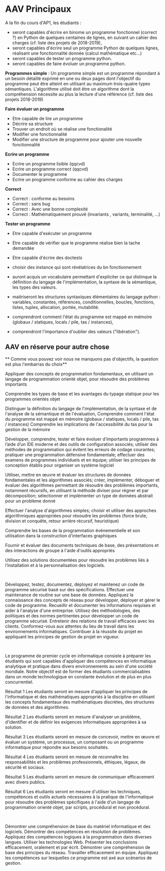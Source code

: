 
# AAV Principaux


A la fin du cours d'AP1, les étudiants :
* seront capables d'écrire en binome un programme fonctionnel (correct ?) en Python de quelques centaines de lignes, en suivant un cahier des charges (cf. liste des projets de 2018-2019), 
* seront capables d'écrire seul un programme Python de quelques lignes, réalisant une fonctionnalité donnée (calcul mathématique etc...)
* seront capables de tester un programme python.
* seront capables de faire évoluer un programme python.


**Programmes simple** : 
Un programme simple est un programme répondant à un besoin détaillé exprimé en une ou deux pages dont l'objectif du programme peut être atteint en utilisant au maximum trois-quatre types sémantiques.
L'algorithme utilisé doit être un algorithme dont la compréhension nécessite au plus la lecture d'une référence (cf. liste des projets 2018-2019)

**Faire évoluer un programme**
* Etre capable de lire un programme
* Décrire sa structure
* Trouver un endroit où se réalise une fonctionalité
* Modifier une fonctionnalité
* Modifier une structure de programme pour ajouter une nouvelle fonctionnalité

**Ecrire un programme**
* Ecrire un programme lisible (qqcvd)
* Ecrire un programme correct (qqcvd) 
* Documenter le programme 
* Ecrire un programme conforme au cahier des charges

**Correct**
* Correct : conforme au besoins 
* Correct : sans bug 
* Correct : Avec une bonne complexité
* Correct : Mathématiquement prouvé (invariants ,  variants, terminalité, ...)


**Tester un programme**
* Etre capable d'exécuter un programme
* Etre capable de vérifier que le programme réalise bien la tache demandée
* Etre capable d'écrire des doctests
* choisir des instance qui sont révélatrices du bn fonctionnement 

* auront acquis un vocabulaire permettant d'expliciter ce qui distinque la définition du langage de l'implémentation, la syntaxe de la sémantique, les types des valeurs. 

* maitriseront les structures syntaxiques élémentaires du langage python : variables,  constantes, références, conditionnelles, boucles, fonctions, listes, tuples, allocation, portée, mutabilité.  

* comprendront comment l'état du programme est mappé en mémoire (globaux / statiques, locals / pile, tas / instances), 

* comprendront l'importance d'oublier des valeurs  ("libération").








## AAV en réserve pour autre chose 

** Comme vous pouvez voir nous ne manquons pas d'objectifs, la question est plus l'embarras du choix**



Appliquer des concepts de programmation fondamentaux, en utilisant un langage de programmation orienté objet, pour résoudre des problèmes importants

Comprendre les types de base et les avantages du typage statique pour les programmes orientés objet
    
Distinguer la définition du langage de l'implémentation, de la syntaxe et de l'analyse de la sémantique et de l'évaluation,
Comprendre comment l'état du programme est mappé en mémoire (globaux / statiques, locals / pile, tas / instances) 
Comprendre les implications de l'accessibilité du tas pour la gestion de la mémoire

Développer, comprendre, tester et faire évoluer d’importants programmes à l’aide d’un IDE moderne et des outils de configuration associés; utiliser des méthodes de programmation qui évitent les erreurs de codage courantes; pratiquer une programmation défensive fondamentale; effectuer des examens de programmes individuels et en équipe; utiliser les principes de conception établis pour organiser un système logiciel

Utiliser, mettre en œuvre et évaluer les structures de données fondamentales et les algorithmes associés; créer, implémenter, déboguer et évaluer des algorithmes permettant de résoudre des problèmes importants, notamment récursifs, en utilisant la méthode diviser pour régner et par décomposition; sélectionner et implémenter un type de données abstrait pour un problème donné

Effectuer l'analyse d'algorithmes simples; choisir et utiliser des approches algorithmiques appropriées pour résoudre les problèmes (force brute, division et conquête, retour arrière récursif, heuristique)

Comprendre les bases de la programmation événementielle et son utilisation dans la construction d'interfaces graphiques

Fournir et évaluer des documents techniques de base, des présentations et des interactions de groupe à l'aide d'outils appropriés

Utilisez des solutions documentées pour résoudre les problèmes liés à l’installation et à la personnalisation des logiciels.

<br>

Développez, testez, documentez, déployez et maintenez un code de programme sécurisé basé sur des spécifications.
Effectuer une maintenance de routine sur une base de données.
Appliquez la connaissance des concepts de réseau pour développer, déployer et gérer le code de programme.
Recueillir et documenter les informations requises et aider à l'analyse d'une entreprise.
Utilisez des méthodologies, des politiques et des normes pertinentes pour développer un code de programme sécurisé.
Entretenir des relations de travail efficaces avec les clients.
Conformez-vous aux attentes du lieu de travail dans les environnements informatiques.
Contribuer à la réussite du projet en appliquant les principes de gestion de projet en vigueur.

<br>

Le programme de premier cycle en informatique consiste à préparer les étudiants qui sont capables d'appliquer des compétences en informatique analytique et pratique dans divers environnements au sein d'une société mondiale. Notre objectif est de former des étudiants commercialisables dans un monde technologique en constante évolution et de plus en plus concurrentiel.

Résultat 1
Les étudiants seront en mesure d'appliquer les principes de l'informatique et des mathématiques appropriés à la discipline en utilisant les concepts fondamentaux des mathématiques discrètes, des structures de données et des algorithmes.

Résultat 2
Les étudiants seront en mesure d'analyser un problème, d'identifier et de définir les exigences informatiques appropriées à sa solution.

Résultat 3
Les étudiants seront en mesure de concevoir, mettre en œuvre et évaluer un système, un processus, un composant ou un programme informatique pour répondre aux besoins souhaités.

Résultat 4
Les étudiants seront en mesure de reconnaître les responsabilités et les problèmes professionnels, éthiques, légaux, de sécurité et sociaux.

Résultat 5
Les étudiants seront en mesure de communiquer efficacement avec divers publics.

Résultat 6
Les étudiants seront en mesure d'utiliser les techniques, compétences et outils actuels nécessaires à la pratique de l'informatique pour résoudre des problèmes spécifiques à l'aide d'un langage de programmation orienté objet, par scripts, procédural et non procédural.

<br>


Démontrer une compréhension de base du matériel informatique et des logiciels.
Démontrer des compétences en résolution de problèmes.
Appliquez des compétences logiques à la programmation dans diverses langues.
Utiliser les technologies Web.
Présenter les conclusions efficacement, oralement et par écrit.
Démontrer une compréhension de base des principes du réseau.
Travailler efficacement en équipe.
Appliquez les compétences sur lesquelles ce programme est axé aux scénarios de gestion.


